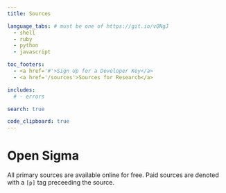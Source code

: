 ```yaml
---
title: Sources

language_tabs: # must be one of https://git.io/vQNgJ
  - shell
  - ruby
  - python
  - javascript

toc_footers:
  - <a href='#'>Sign Up for a Developer Key</a>
  - <a href='/sources'>Sources for Research</a>

includes:
  # - errors

search: true

code_clipboard: true
---
```



# Open Sigma

All primary sources are available online for free. Paid sources are denoted with a `[p]` tag preceeding the source.


